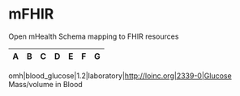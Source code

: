 # mFHIR
Open mHealth Schema mapping to FHIR resources


A|B|C|D|E|F|G
---|---|---|---|---|---|---

omh|blood_glucose|1.2|laboratory|http://loinc.org|2339-0|Glucose Mass/volume in Blood



